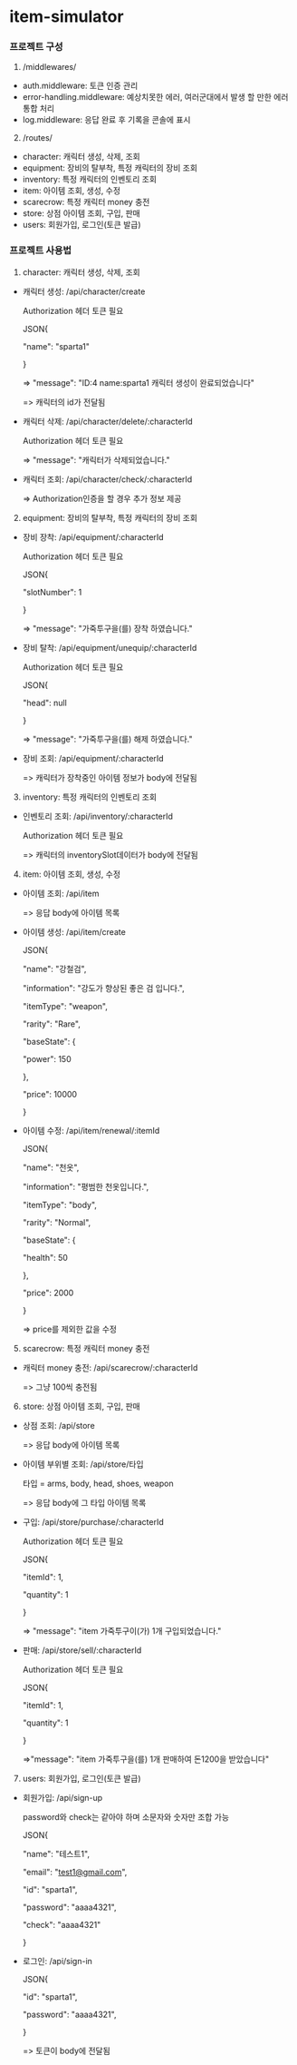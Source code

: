 # item-simulator

### 프로젝트 구성

1. /middlewares/

- auth.middleware: 토큰 인증 관리
- error-handling.middleware: 예상치못한 에러, 여러군대에서 발생 할 만한 에러 통합 처리
- log.middleware: 응답 완료 후 기록을 콘솔에 표시

2. /routes/

- character: 캐릭터 생성, 삭제, 조회
- equipment: 장비의 탈부착, 특정 캐릭터의 장비 조회
- inventory: 특정 캐릭터의 인벤토리 조회
- item: 아이템 조회, 생성, 수정
- scarecrow: 특정 캐릭터 money 충전
- store: 상점 아이템 조회, 구입, 판매
- users: 회원가입, 로그인(토큰 발급)

### 프로젝트 사용법

1. character: 캐릭터 생성, 삭제, 조회

- 캐릭터 생성: /api/character/create

  Authorization 헤더 토큰 필요

  JSON{

  "name": "sparta1"

  }

  => "message": "ID:4 name:sparta1 캐릭터 생성이 완료되었습니다"

  => 캐릭터의 id가 전달됨

- 캐릭터 삭제: /api/character/delete/:characterId

  Authorization 헤더 토큰 필요

  => "message": "캐릭터가 삭제되었습니다."

- 캐릭터 조회: /api/character/check/:characterId

  => Authorization인증을 할 경우 추가 정보 제공

2. equipment: 장비의 탈부착, 특정 캐릭터의 장비 조회

- 장비 장착: /api/equipment/:characterId

  Authorization 헤더 토큰 필요

  JSON{

  "slotNumber": 1

  }

  => "message": "가죽투구을(를) 장착 하였습니다."

- 장비 탈착: /api/equipment/unequip/:characterId

  Authorization 헤더 토큰 필요

  JSON{

  "head": null

  }

  => "message": "가죽투구을(를) 해제 하였습니다."

- 장비 조회: /api/equipment/:characterId

  => 캐릭터가 장착중인 아이템 정보가 body에 전달됨

3. inventory: 특정 캐릭터의 인벤토리 조회

- 인벤토리 조회: /api/inventory/:characterId

  Authorization 헤더 토큰 필요

  => 캐릭터의 inventorySlot데이터가 body에 전달됨

4. item: 아이템 조회, 생성, 수정

- 아이템 조회: /api/item

  => 응답 body에 아이템 목록

- 아이템 생성: /api/item/create

  JSON{

  "name": "강철검",

  "information": "강도가 향상된 좋은 검 입니다.",

  "itemType": "weapon",

  "rarity": "Rare",

  "baseState": {

  "power": 150

  },

  "price": 10000

  }

- 아이템 수정: /api/item/renewal/:itemId

  JSON{

  "name": "천옷",

  "information": "평범한 천옷입니다.",

  "itemType": "body",

  "rarity": "Normal",

  "baseState": {

  "health": 50

  },

  "price": 2000

  }

  => price를 제외한 값을 수정

5. scarecrow: 특정 캐릭터 money 충전

- 캐릭터 money 충전: /api/scarecrow/:characterId

  => 그냥 100씩 충전됨

6. store: 상점 아이템 조회, 구입, 판매

- 상점 조회: /api/store

  => 응답 body에 아이템 목록

- 아이템 부위별 조회: /api/store/타입

  타입 = arms, body, head, shoes, weapon

  => 응답 body에 그 타입 아이템 목록

- 구입: /api/store/purchase/:characterId

  Authorization 헤더 토큰 필요

  JSON{

  "itemId": 1,

  "quantity": 1

  }

  => "message": "item 가죽투구이(가) 1개 구입되었습니다."

- 판매: /api/store/sell/:characterId

  Authorization 헤더 토큰 필요

  JSON{

  "itemId": 1,

  "quantity": 1

  }

  =>"message": "item 가죽투구을(를) 1개 판매하여 돈1200을 받았습니다"

7. users: 회원가입, 로그인(토큰 발급)

- 회원가입: /api/sign-up

  password와 check는 같아야 하며 소문자와 숫자만 조합 가능

  JSON{

  "name": "테스트1",

  "email": "test1@gmail.com",

  "id": "sparta1",

  "password": "aaaa4321",

  "check": "aaaa4321"

  }

- 로그인: /api/sign-in

  JSON{

  "id": "sparta1",

  "password": "aaaa4321",

  }

  => 토큰이 body에 전달됨
